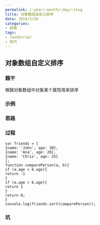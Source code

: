 ```yaml
---
permalink: /:year/:month/:day/:slug
title: 对象数组自定义排序
date: 2019/3/20
categories:
- 前端
tags:
- JavaScript
- 技巧
---
```



## 对象数组自定义排序
### 题干
根据对象数组中对象某个属性用来排序
### 示例

### 思路

### 过程
```
var friends = [
{name: 'John', age: 30},
{name: 'Ana', age: 20},
{name: 'Chris', age: 25}
];
function comparePerson(a, b){
if (a.age < b.age){
return -1
}
if (a.age > b.age){
return 1
}
return 0;
}
console.log(friends.sort(comparePerson));
```
### 坑


